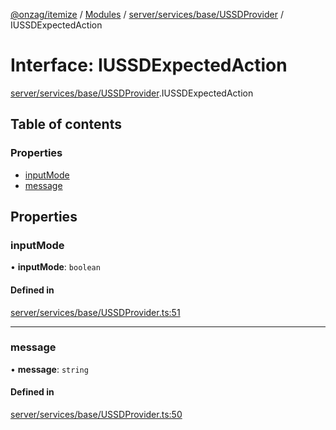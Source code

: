 [@onzag/itemize](../README.md) / [Modules](../modules.md) / [server/services/base/USSDProvider](../modules/server_services_base_USSDProvider.md) / IUSSDExpectedAction

# Interface: IUSSDExpectedAction

[server/services/base/USSDProvider](../modules/server_services_base_USSDProvider.md).IUSSDExpectedAction

## Table of contents

### Properties

- [inputMode](server_services_base_USSDProvider.IUSSDExpectedAction.md#inputmode)
- [message](server_services_base_USSDProvider.IUSSDExpectedAction.md#message)

## Properties

### inputMode

• **inputMode**: `boolean`

#### Defined in

[server/services/base/USSDProvider.ts:51](https://github.com/onzag/itemize/blob/73e0c39e/server/services/base/USSDProvider.ts#L51)

___

### message

• **message**: `string`

#### Defined in

[server/services/base/USSDProvider.ts:50](https://github.com/onzag/itemize/blob/73e0c39e/server/services/base/USSDProvider.ts#L50)
